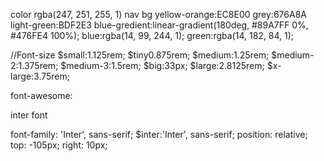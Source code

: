 color
rgba(247, 251, 255, 1) nav bg
yellow-orange:EC8E00
grey:676A8A
light-green:BDF2E3
blue-gredient:linear-gradient(180deg, #89A7FF 0%, #476FE4 100%);
blue:rgba(14, 99, 244, 1);
green:rgba(14, 182, 84, 1);

//Font-size
$small:1.125rem;
$tiny0.875rem;
$medium:1.25rem;
$medium-2:1.375rem;
$medium-3:1.5rem;
$big:33px;
$large:2.8125rem;
$x-large:3.75rem;

font-awesome:

<link rel="stylesheet" href="https://cdnjs.cloudflare.com/ajax/libs/font-awesome/4.7.0/css/font-awesome.min.css">

inter font

<link href="https://fonts.googleapis.com/css2?family=Inter:wght@300;400;500;600;700&display=swap" rel="stylesheet">
font-family: 'Inter', sans-serif;
$inter:'Inter', sans-serif;
    <script src="https://kit.fontawesome.com/a08941e671.js" crossorigin="anonymous"></script>
position: relative;
    top: -105px;
    right: 10px;
   
